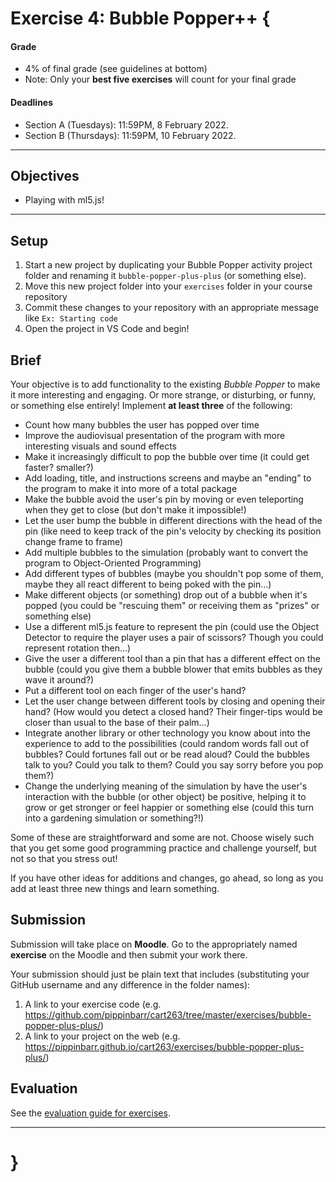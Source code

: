 # Exercise 4: Bubble Popper++ {

#### Grade

- 4% of final grade (see guidelines at bottom)
- Note: Only your **best five exercises** will count for your final grade

#### Deadlines

- Section A (Tuesdays): 11:59PM, 8 February 2022.
- Section B (Thursdays): 11:59PM, 10 February 2022.

---

## Objectives

* Playing with ml5.js!

---

## Setup

1. Start a new project by duplicating your Bubble Popper activity project folder and renaming it `bubble-popper-plus-plus` (or something else).
2. Move this new project folder into your `exercises` folder in your course repository
3. Commit these changes to your repository with an appropriate message like `Ex: Starting code`
4. Open the project in VS Code and begin!

## Brief

Your objective is to add functionality to the existing *Bubble Popper* to make it more interesting and engaging. Or more strange, or disturbing, or funny, or something else entirely! Implement **at least three** of the following:

- Count how many bubbles the user has popped over time
- Improve the audiovisual presentation of the program with more interesting visuals and sound effects
- Make it increasingly difficult to pop the bubble over time (it could get faster? smaller?)
- Add loading, title, and instructions screens and maybe an "ending" to the program to make it into more of a total package
- Make the bubble avoid the user's pin by moving or even teleporting when they get to close (but don't make it impossible!)
- Let the user bump the bubble in different directions with the head of the pin (like need to keep track of the pin's velocity by checking its position change frame to frame)
- Add multiple bubbles to the simulation (probably want to convert the program to Object-Oriented Programming)
- Add different types of bubbles (maybe you shouldn't pop some of them, maybe they all react different to being poked with the pin...)
- Make different objects (or something) drop out of a bubble when it's popped (you could be "rescuing them" or receiving them as "prizes" or something else)
- Use a different ml5.js feature to represent the pin (could use the Object Detector to require the player uses a pair of scissors? Though you could represent rotation then...)
- Give the user a different tool than a pin that has a different effect on the bubble (could you give them a bubble blower that emits bubbles as they wave it around?)
- Put a different tool on each finger of the user's hand?
- Let the user change between different tools by closing and opening their hand? (How would you detect a closed hand? Their finger-tips would be closer than usual to the base of their palm...)
- Integrate another library or other technology you know about into the experience to add to the possibilities (could random words fall out of bubbles? Could fortunes fall out or be read aloud? Could the bubbles talk to you? Could you talk to them? Could you say sorry before you pop them?)
- Change the underlying meaning of the simulation by have the user's interaction with the bubble (or other object) be positive, helping it to grow or get stronger or feel happier or something else (could this turn into a gardening simulation or something?!)

Some of these are straightforward and some are not. Choose wisely such that you get some good programming practice and challenge yourself, but not so that you stress out!

If you have other ideas for additions and changes, go ahead, so long as you add at least three new things and learn something.

## Submission

Submission will take place on **Moodle**. Go to the appropriately named **exercise** on the Moodle and then submit your work there.

Your submission should just be plain text that includes (substituting your GitHub username and any difference in the folder names):

1. A link to your exercise code (e.g. <https://github.com/pippinbarr/cart263/tree/master/exercises/bubble-popper-plus-plus/>)
2. A link to your project on the web (e.g. <https://pippinbarr.github.io/cart263/exercises/bubble-popper-plus-plus/>)

## Evaluation

See the [evaluation guide for exercises](./evaluation-guide).

---

# }
